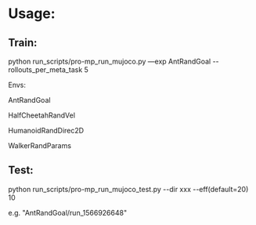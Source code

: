 # Usage:

## Train:

python run_scripts/pro-mp_run_mujoco.py —exp AntRandGoal --rollouts_per_meta_task 5

Envs:

AntRandGoal

HalfCheetahRandVel

HumanoidRandDirec2D

WalkerRandParams

## Test:
python run_scripts/pro-mp_run_mujoco_test.py --dir xxx --eff(default=20) 10 

e.g. "AntRandGoal/run_1566926648"

